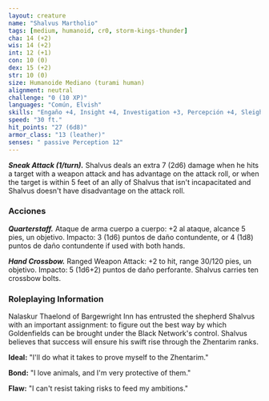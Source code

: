 ```yaml
---
layout: creature
name: "Shalvus Martholio"
tags: [medium, humanoid, cr0, storm-kings-thunder]
cha: 14 (+2)
wis: 14 (+2)
int: 12 (+1)
con: 10 (0)
dex: 15 (+2)
str: 10 (0)
size: Humanoide Mediano (turami human)
alignment: neutral
challenge: "0 (10 XP)"
languages: "Común, Elvish"
skills: "Engaño +4, Insight +4, Investigation +3, Percepción +4, Sleight of Hand +4, Sigilo +4"
speed: "30 ft."
hit_points: "27 (6d8)"
armor_class: "13 (leather)"
senses: " passive Perception 12"
---
```


***Sneak Attack (1/turn).*** Shalvus deals an extra 7 (2d6) damage when he hits a target with a weapon attack and has advantage on the attack roll, or when the target is within 5 feet of an ally of Shalvus that isn't incapacitated and Shalvus doesn't have disadvantage on the attack roll.

### Acciones

***Quarterstaff.*** Ataque de arma cuerpo a cuerpo: +2 al ataque, alcance 5 pies, un objetivo. Impacto: 3 (1d6) puntos de daño contundente, or 4 (1d8) puntos de daño contundente if used with both hands.

***Hand Crossbow.*** Ranged Weapon Attack: +2 to hit, range 30/120 pies, un objetivo. Impacto: 5 (1d6+2) puntos de daño perforante. Shalvus carries ten crossbow bolts.

### Roleplaying Information

Nalaskur Thaelond of Bargewright Inn has entrusted the shepherd Shalvus with an important assignment: to figure out the best way by which Goldenfields can be brought under the Black Network's control. Shalvus believes that success will ensure his swift rise through the Zhentarim ranks.

**Ideal:** "I'll do what it takes to prove myself to the Zhentarim."

**Bond:** "I love animals, and I'm very protective of them."

**Flaw:** "I can't resist taking risks to feed my ambitions."